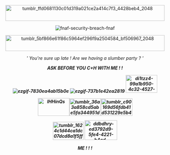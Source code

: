 <div align="center">
</p>
<img width="500" height="50" alt="tumblr_ffd0681130c01d319a021ce2a414c7f3_4428beb4_2048" src="https://github.com/user-attachments/assets/e1d0df83-363f-4bb2-adb9-f20021789afe" />
  
![fnaf-security-breach-fnaf](https://github.com/user-attachments/assets/4dfa8dc8-82c3-44ee-b8c2-71ec3495ca4c)
</p>
<img width="500" height="50" alt="tumblr_5bf866e61f86c5964ef296f9a2504584_bf506967_2048" src="https://github.com/user-attachments/assets/ac251439-1ec2-4a03-9a05-18d5c281fb55" />
<p><i> ' You're sure up late ! Are we having a slumber party ? ' <i><p>
<p><b> ASK BEFORE YOU C+H WITH ME ! ! <b><p>
</p>
  
![ezgif-7830ea4ab15b0e](https://github.com/user-attachments/assets/531b4c71-ebca-4228-916e-a7a625d56988) ![ezgif-737b1e42ea2819](https://github.com/user-attachments/assets/fd04738b-9cae-4c8b-b3e6-0b15e0638774) <img width="99" height="56" alt="di1tzz4-99a1b950-4c32-4527-80ad-7c61dcaedd40" src="https://github.com/user-attachments/assets/6826ce00-1e3c-4dd6-a818-db2cafbccd0e" />
</p>
<img width="99" height="56" alt="lHHinQs" src="https://github.com/user-attachments/assets/9b9f44c7-eb72-4db0-9caa-a393ff353fa0" /><img width="99" height="55" alt="tumblr_36a3a858cd5abe5fa344951d023ac8f9_7e149296_100" src="https://github.com/user-attachments/assets/215046fb-63e7-48b9-a40f-6370bbc8f629" /><img width="99" height="55" alt="tumblr_c90169d56fdb41d531229e5b476acb12_fc77320b_100" src="https://github.com/user-attachments/assets/047434bb-6593-49ef-98b3-fcccaf22cceb" />
</p>
<img width="97" height="57" alt="tumblr_1624c1d44ca1dc07dcd8a1f5ff4b54ba_8973af25_100" src="https://github.com/user-attachments/assets/1e217d63-ffcc-468a-ac03-3517d6ddc389" /> <img width="102" height="62" alt="ddbdhry-ed3792d9-5fe4-4221-b4ad-3fa2c6818fe7" src="https://github.com/user-attachments/assets/b4df9e15-0173-436f-9621-2f88867f8051" />
<p><b> ME ! ! ! <b><p>
